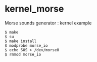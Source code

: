 kernel_morse
============

Morse sounds generator : kernel example

~~~
$ make
$ su
$ make install
$ modprobe morse_io
$ echo SOS > /dev/morse0
$ rmmod morse_io
~~~
